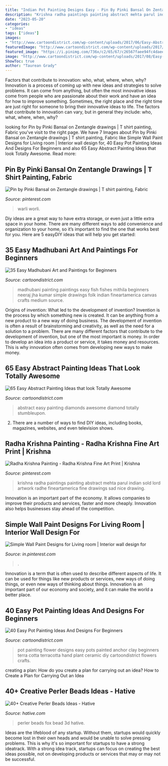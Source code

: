 ```yaml
---
title: "Indian Pot Painting Designs Easy - Pin By Pinki Bansal On Zentangle Drawings"
description: "Krishna radha paintings painting abstract mehta parul indian sold lord artwork radhe fineartamerica fine drawings sad nice drawing"
date: "2023-05-20"
categories:
- "ideas"
tags: ["ideas"]
images:
- "http://www.cartoondistrict.com/wp-content/uploads/2017/06/Easy-Abstract-Painting-Ideas00016.jpg"
featuredImage: "http://www.cartoondistrict.com/wp-content/uploads/2017/08/Easy-Pot-Painting-Ideas-And-Designs-For-Beginners11-1.jpg"
featured_image: "https://i.pinimg.com/736x/c2/65/67/c26567faee94fc4daeee458104cac79d--krishna-painting-radhe-krishna.jpg"
image: "http://www.cartoondistrict.com/wp-content/uploads/2017/08/Easy-Madhubani-Art-and-Paintings-for-Beginners8d9714417f63f09bc899d49a831b9534.jpg"
ShowToc: true
author: "Taurean Grady"
---
```



Factors that contribute to innovation: who, what, where, when, why?
Innovation is a process of coming up with new ideas and strategies to solve problems. It can come from anything, but often the most innovative ideas come from people who are passionate about their work and have an idea for how to improve something. Sometimes, the right place and the right time are just right for someone to bring their innovative ideas to life. The factors that contribute to innovation can vary, but in general they include: who, what, where, when, why?

	

		
looking for Pin by Pinki Bansal on Zentangle drawings | T shirt painting, Fabric you've visit to the right page. We have 7 Images about Pin by Pinki Bansal on Zentangle drawings | T shirt painting, Fabric like Simple Wall Paint Designs for Living room | Interior wall design for, 40 Easy Pot Painting Ideas And Designs For Beginners and also 65 Easy Abstract Painting Ideas that look Totally Awesome. Read more:
		
    
## Pin By Pinki Bansal On Zentangle Drawings | T Shirt Painting, Fabric

<img loading=lazy src="https://i.pinimg.com/originals/79/c0/91/79c09192c595441f60ab9811c60cd3c2.jpg" onerror="this.onerror=null;this.src='https://tse1.mm.bing.net/th?id=OIP.gR5sHJrJf7CwOwF44ZtJiQHaJ4&amp;pid=15.1';" alt="Pin by Pinki Bansal on Zentangle drawings | T shirt painting, Fabric">

_Source: pinterest.com_

>warli worli. 

	

Diy ideas are a great way to have extra storage, or even just a little extra space in your home. There are many different ways to add convenience and organization to your home, so it’s important to find the one that works best for you. Here are 5 easyDIY ideas that will help you get started: 

    
## 35 Easy Madhubani Art And Paintings For Beginners

<img loading=lazy src="http://www.cartoondistrict.com/wp-content/uploads/2017/08/Easy-Madhubani-Art-and-Paintings-for-Beginners8d9714417f63f09bc899d49a831b9534.jpg" onerror="this.onerror=null;this.src='https://tse3.mm.bing.net/th?id=OIP.YPwHLG6tnvg_DV5jptfRbwDVEk&amp;pid=15.1';" alt="35 Easy Madhubani Art and Paintings for Beginners">

_Source: cartoondistrict.com_

>madhubani painting paintings easy fish fishes mithila beginners neeraj jha kumar simple drawings folk indian fineartamerica canvas crafts medium source. 

	

Origins of invention: What led to the development of invention?
Invention is the process by which something new is created. It can be anything from a new product to a new way of doing business. The development of invention is often a result of brainstorming and creativity, as well as the need for a solution to a problem. There are many different factors that contribute to the development of invention, but one of the most important is money. In order to develop an idea into a product or service, it takes money and resources. This is why innovation often comes from developing new ways to make money.

    
## 65 Easy Abstract Painting Ideas That Look Totally Awesome

<img loading=lazy src="http://www.cartoondistrict.com/wp-content/uploads/2017/06/Easy-Abstract-Painting-Ideas00016.jpg" onerror="this.onerror=null;this.src='https://tse2.mm.bing.net/th?id=OIP.4SRh_MekhydORAxNC-EZGAHaLJ&amp;pid=15.1';" alt="65 Easy Abstract Painting Ideas that look Totally Awesome">

_Source: cartoondistrict.com_

>abstract easy painting diamonds awesome diamond totally stumbleupon. 

	

2. There are a number of ways to find DIY ideas, including books, magazines, websites, and even television shows.

    
## Radha Krishna Painting - Radha Krishna Fine Art Print | Krishna

<img loading=lazy src="https://i.pinimg.com/736x/c2/65/67/c26567faee94fc4daeee458104cac79d--krishna-painting-radhe-krishna.jpg" onerror="this.onerror=null;this.src='https://tse2.mm.bing.net/th?id=OIP.VWolY45AuGxDXZ-wEugS0gHaJX&amp;pid=15.1';" alt="Radha Krishna Painting - Radha Krishna Fine Art Print | Krishna">

_Source: pinterest.com_

>krishna radha paintings painting abstract mehta parul indian sold lord artwork radhe fineartamerica fine drawings sad nice drawing. 

	

Innovation is an important part of the economy. It allows companies to improve their products and services, faster and more cheaply. Innovation also helps businesses stay ahead of the competition. 

    
## Simple Wall Paint Designs For Living Room | Interior Wall Design For

<img loading=lazy src="https://i.pinimg.com/736x/be/a0/fd/bea0fd7d73b36fe1213c3cf6e8117041.jpg" onerror="this.onerror=null;this.src='https://tse1.mm.bing.net/th?id=OIP.mbcRPZnNXhoQDC0T-uT60gHaQE&amp;pid=15.1';" alt="Simple Wall Paint Designs for Living room | Interior wall design for">

_Source: in.pinterest.com_

>. 

	

Innovation is a term that is often used to describe different aspects of life. It can be used for things like new products or services, new ways of doing things, or even new ways of thinking about things. Innovation is an important part of our economy and society, and it can make the world a better place.

    
## 40 Easy Pot Painting Ideas And Designs For Beginners

<img loading=lazy src="http://www.cartoondistrict.com/wp-content/uploads/2017/08/Easy-Pot-Painting-Ideas-And-Designs-For-Beginners11-1.jpg" onerror="this.onerror=null;this.src='https://tse2.mm.bing.net/th?id=OIP.uxM6ZGurJXNVVpjA5M0g3AHaKT&amp;pid=15.1';" alt="40 Easy Pot Painting Ideas And Designs For Beginners">

_Source: cartoondistrict.com_

>pot painting flower designs easy pots painted anchor clay beginners terra cotta terracotta hand plant ceramic diy cartoondistrict flowers crafts. 

	

creating a plan: How do you create a plan for carrying out an idea?
How to Create a Plan for Carrying Out an Idea

    
## 40+ Creative Perler Beads Ideas - Hative

<img loading=lazy src="https://hative.com/wp-content/uploads/2014/04/perler-beads-ideas/43-fox-perler-beads.jpg" onerror="this.onerror=null;this.src='https://tse1.mm.bing.net/th?id=OIP.dmiTe7iBTwv9iPZDjWm64AHaG5&amp;pid=15.1';" alt="40+ Creative Perler Beads Ideas - Hative">

_Source: hative.com_

>perler beads fox bead 3d hative. 

	

Ideas are the lifeblood of any startup. Without them, startups would quickly become lost in their own heads and would be unable to solve pressing problems. This is why it's so important for startups to have a strong ideatrack. With a strong idea track, startups can focus on creating the best ideas possible, not on developing products or services that may or may not be successful.

